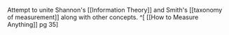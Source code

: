 Attempt to unite Shannon's [[Information Theory]] and Smith's [[taxonomy of measurement]] along with other concepts. ^[ [[How to Measure Anything]] pg 35] 
